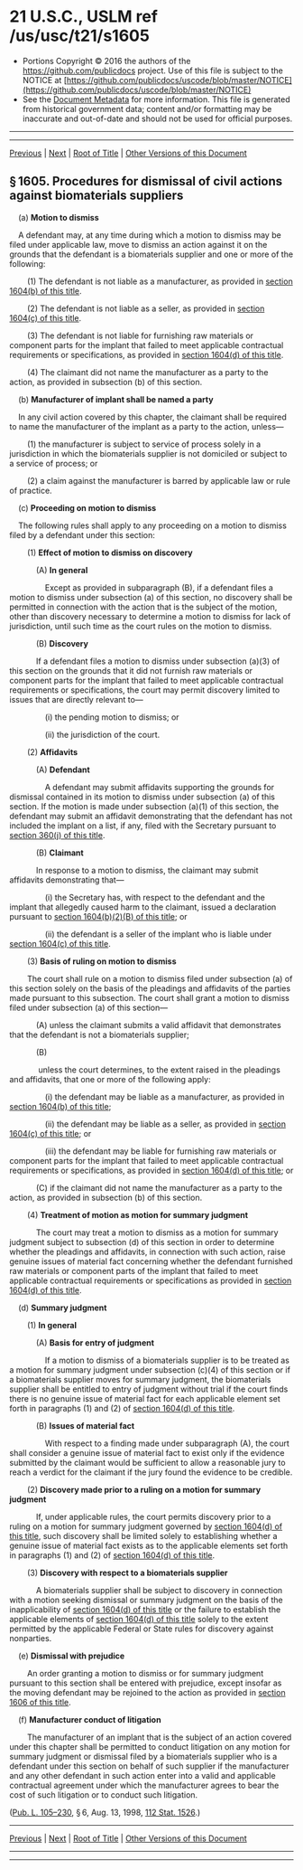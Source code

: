 ---
---

# 21 U.S.C., USLM ref /us/usc/t21/s1605

* Portions Copyright © 2016 the authors of the https://github.com/publicdocs project.
  Use of this file is subject to the NOTICE at [https://github.com/publicdocs/uscode/blob/master/NOTICE](https://github.com/publicdocs/uscode/blob/master/NOTICE)
* See the [Document Metadata](././../../../..//README.md) for more information.
  This file is generated from historical government data; content and/or formatting may be inaccurate and out-of-date and should not be used for official purposes.

----------
----------

[Previous](./../../../..//us/usc/t21/ch21/m__us_usc_t21_s1604.md) | [Next](./../../../..//us/usc/t21/ch21/m__us_usc_t21_s1606.md) | [Root of Title](./../../../../) | [Other Versions of this Document](https://publicdocs.github.io/go/links?ns=uslm&ref=%2Fus%2Fusc%2Ft21%2Fs1605)

## § 1605. Procedures for dismissal of civil actions against biomaterials suppliers

    (a) __Motion to dismiss__ 

    A defendant may, at any time during which a motion to dismiss may be filed under applicable law, move to dismiss an action against it on the grounds that the defendant is a biomaterials supplier and one or more of the following:

        (1) The defendant is not liable as a manufacturer, as provided in [section 1604(b) of this title][/us/usc/t21/s1604/b].

        (2) The defendant is not liable as a seller, as provided in [section 1604(c) of this title][/us/usc/t21/s1604/c].

        (3) The defendant is not liable for furnishing raw materials or component parts for the implant that failed to meet applicable contractual requirements or specifications, as provided in [section 1604(d) of this title][/us/usc/t21/s1604/d].

        (4) The claimant did not name the manufacturer as a party to the action, as provided in subsection (b) of this section.

    (b) __Manufacturer of implant shall be named a party__ 

    In any civil action covered by this chapter, the claimant shall be required to name the manufacturer of the implant as a party to the action, unless—

        (1) the manufacturer is subject to service of process solely in a jurisdiction in which the biomaterials supplier is not domiciled or subject to a service of process; or

        (2) a claim against the manufacturer is barred by applicable law or rule of practice.

    (c) __Proceeding on motion to dismiss__ 

    The following rules shall apply to any proceeding on a motion to dismiss filed by a defendant under this section:

        (1) __Effect of motion to dismiss on discovery__ 

            (A) __In general__ 

                Except as provided in subparagraph (B), if a defendant files a motion to dismiss under subsection (a) of this section, no discovery shall be permitted in connection with the action that is the subject of the motion, other than discovery necessary to determine a motion to dismiss for lack of jurisdiction, until such time as the court rules on the motion to dismiss.

            (B) __Discovery__ 

            If a defendant files a motion to dismiss under subsection (a)(3) of this section on the grounds that it did not furnish raw materials or component parts for the implant that failed to meet applicable contractual requirements or specifications, the court may permit discovery limited to issues that are directly relevant to—

                (i) the pending motion to dismiss; or

                (ii) the jurisdiction of the court.

        (2) __Affidavits__ 

            (A) __Defendant__ 

                A defendant may submit affidavits supporting the grounds for dismissal contained in its motion to dismiss under subsection (a) of this section. If the motion is made under subsection (a)(1) of this section, the defendant may submit an affidavit demonstrating that the defendant has not included the implant on a list, if any, filed with the Secretary pursuant to [section 360(j) of this title][/us/usc/t21/s360/j].

            (B) __Claimant__ 

            In response to a motion to dismiss, the claimant may submit affidavits demonstrating that—

                (i) the Secretary has, with respect to the defendant and the implant that allegedly caused harm to the claimant, issued a declaration pursuant to [section 1604(b)(2)(B) of this title][/us/usc/t21/s1604/b/2/B]; or

                (ii) the defendant is a seller of the implant who is liable under [section 1604(c) of this title][/us/usc/t21/s1604/c].

        (3) __Basis of ruling on motion to dismiss__ 

        The court shall rule on a motion to dismiss filed under subsection (a) of this section solely on the basis of the pleadings and affidavits of the parties made pursuant to this subsection. The court shall grant a motion to dismiss filed under subsection (a) of this section—

            (A) unless the claimant submits a valid affidavit that demonstrates that the defendant is not a biomaterials supplier;

            (B)

             unless the court determines, to the extent raised in the pleadings and affidavits, that one or more of the following apply:

                (i) the defendant may be liable as a manufacturer, as provided in [section 1604(b) of this title][/us/usc/t21/s1604/b];

                (ii) the defendant may be liable as a seller, as provided in [section 1604(c) of this title][/us/usc/t21/s1604/c]; or

                (iii) the defendant may be liable for furnishing raw materials or component parts for the implant that failed to meet applicable contractual requirements or specifications, as provided in [section 1604(d) of this title][/us/usc/t21/s1604/d]; or

            (C) if the claimant did not name the manufacturer as a party to the action, as provided in subsection (b) of this section.

        (4) __Treatment of motion as motion for summary judgment__ 

            The court may treat a motion to dismiss as a motion for summary judgment subject to subsection (d) of this section in order to determine whether the pleadings and affidavits, in connection with such action, raise genuine issues of material fact concerning whether the defendant furnished raw materials or component parts of the implant that failed to meet applicable contractual requirements or specifications as provided in [section 1604(d) of this title][/us/usc/t21/s1604/d].

    (d) __Summary judgment__ 

        (1) __In general__ 

            (A) __Basis for entry of judgment__ 

                If a motion to dismiss of a biomaterials supplier is to be treated as a motion for summary judgment under subsection (c)(4) of this section or if a biomaterials supplier moves for summary judgment, the biomaterials supplier shall be entitled to entry of judgment without trial if the court finds there is no genuine issue of material fact for each applicable element set forth in paragraphs (1) and (2) of [section 1604(d) of this title][/us/usc/t21/s1604/d].

            (B) __Issues of material fact__ 

                With respect to a finding made under subparagraph (A), the court shall consider a genuine issue of material fact to exist only if the evidence submitted by the claimant would be sufficient to allow a reasonable jury to reach a verdict for the claimant if the jury found the evidence to be credible.

        (2) __Discovery made prior to a ruling on a motion for summary judgment__ 

            If, under applicable rules, the court permits discovery prior to a ruling on a motion for summary judgment governed by [section 1604(d) of this title][/us/usc/t21/s1604/d], such discovery shall be limited solely to establishing whether a genuine issue of material fact exists as to the applicable elements set forth in paragraphs (1) and (2) of [section 1604(d) of this title][/us/usc/t21/s1604/d].

        (3) __Discovery with respect to a biomaterials supplier__ 

            A biomaterials supplier shall be subject to discovery in connection with a motion seeking dismissal or summary judgment on the basis of the inapplicability of [section 1604(d) of this title][/us/usc/t21/s1604/d] or the failure to establish the applicable elements of [section 1604(d) of this title][/us/usc/t21/s1604/d] solely to the extent permitted by the applicable Federal or State rules for discovery against nonparties.

    (e) __Dismissal with prejudice__ 

        An order granting a motion to dismiss or for summary judgment pursuant to this section shall be entered with prejudice, except insofar as the moving defendant may be rejoined to the action as provided in [section 1606 of this title][/us/usc/t21/s1606].

    (f) __Manufacturer conduct of litigation__ 

        The manufacturer of an implant that is the subject of an action covered under this chapter shall be permitted to conduct litigation on any motion for summary judgment or dismissal filed by a biomaterials supplier who is a defendant under this section on behalf of such supplier if the manufacturer and any other defendant in such action enter into a valid and applicable contractual agreement under which the manufacturer agrees to bear the cost of such litigation or to conduct such litigation.

([Pub. L. 105–230][/us/pl/105/230], § 6, Aug. 13, 1998, [112 Stat. 1526][/us/stat/112/1526].)

----------

[Previous](./../../../..//us/usc/t21/ch21/m__us_usc_t21_s1604.md) | [Next](./../../../..//us/usc/t21/ch21/m__us_usc_t21_s1606.md) | [Root of Title](./../../../../) | [Other Versions of this Document](https://publicdocs.github.io/go/links?ns=uslm&ref=%2Fus%2Fusc%2Ft21%2Fs1605)

----------
----------

[/us/usc/t21/s1604/b]: https://publicdocs.github.io/go/links?ns=uslm&ref=%2Fus%2Fusc%2Ft21%2Fs1604%2Fb
[/us/usc/t21/s1604/c]: https://publicdocs.github.io/go/links?ns=uslm&ref=%2Fus%2Fusc%2Ft21%2Fs1604%2Fc
[/us/usc/t21/s1604/d]: https://publicdocs.github.io/go/links?ns=uslm&ref=%2Fus%2Fusc%2Ft21%2Fs1604%2Fd
[/us/usc/t21/s360/j]: https://publicdocs.github.io/go/links?ns=uslm&ref=%2Fus%2Fusc%2Ft21%2Fs360%2Fj
[/us/usc/t21/s1604/b/2/B]: https://publicdocs.github.io/go/links?ns=uslm&ref=%2Fus%2Fusc%2Ft21%2Fs1604%2Fb%2F2%2FB
[/us/usc/t21/s1604/c]: https://publicdocs.github.io/go/links?ns=uslm&ref=%2Fus%2Fusc%2Ft21%2Fs1604%2Fc
[/us/usc/t21/s1604/b]: https://publicdocs.github.io/go/links?ns=uslm&ref=%2Fus%2Fusc%2Ft21%2Fs1604%2Fb
[/us/usc/t21/s1604/c]: https://publicdocs.github.io/go/links?ns=uslm&ref=%2Fus%2Fusc%2Ft21%2Fs1604%2Fc
[/us/usc/t21/s1604/d]: https://publicdocs.github.io/go/links?ns=uslm&ref=%2Fus%2Fusc%2Ft21%2Fs1604%2Fd
[/us/usc/t21/s1604/d]: https://publicdocs.github.io/go/links?ns=uslm&ref=%2Fus%2Fusc%2Ft21%2Fs1604%2Fd
[/us/usc/t21/s1604/d]: https://publicdocs.github.io/go/links?ns=uslm&ref=%2Fus%2Fusc%2Ft21%2Fs1604%2Fd
[/us/usc/t21/s1604/d]: https://publicdocs.github.io/go/links?ns=uslm&ref=%2Fus%2Fusc%2Ft21%2Fs1604%2Fd
[/us/usc/t21/s1604/d]: https://publicdocs.github.io/go/links?ns=uslm&ref=%2Fus%2Fusc%2Ft21%2Fs1604%2Fd
[/us/usc/t21/s1604/d]: https://publicdocs.github.io/go/links?ns=uslm&ref=%2Fus%2Fusc%2Ft21%2Fs1604%2Fd
[/us/usc/t21/s1604/d]: https://publicdocs.github.io/go/links?ns=uslm&ref=%2Fus%2Fusc%2Ft21%2Fs1604%2Fd
[/us/usc/t21/s1606]: https://publicdocs.github.io/go/links?ns=uslm&ref=%2Fus%2Fusc%2Ft21%2Fs1606
[/us/pl/105/230]: https://publicdocs.github.io/go/links?ns=uslm&ref=%2Fus%2Fpl%2F105%2F230
[/us/stat/112/1526]: https://publicdocs.github.io/go/links?ns=uslm&ref=%2Fus%2Fstat%2F112%2F1526



